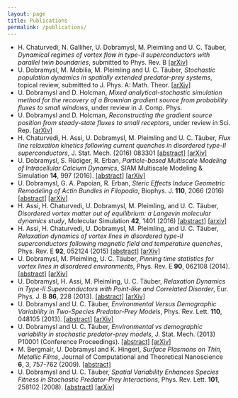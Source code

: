 ```yaml
---
layout: page
title: Publications
permalink: /publications/
---
```


* H. Chaturvedi, N. Galliher, U. Dobramysl, M. Pleimling and U. C. T&auml;uber, *Dynamical regimes of vortex flow in type-II superconductors with parallel twin boundaries*, submitted to Phys. Rev. B [[arXiv]](https://arxiv.org/abs/1710.03679)
* U. Dobramysl, M. Mobilia, M. Pleimling and U. C. T&auml;uber, *Stochastic population dynamics in spatially extended predator-prey systems*, topical review, submitted to J. Phys. A: Math. Theor. [[arXiv]](https://arxiv.org/abs/1708.07055)
* U. Dobramysl and D. Holcman, *Mixed analytical-stochastic simulation method for the recovery of a Brownian gradient source from probability fluxes to small windows*, under review in J. Comp. Phys.
* U. Dobramysl and D. Holcman, *Reconstructing the gradient source position from steady-state fluxes to small receptors*, under review in Sci. Rep. [[arXiv]](https://arxiv.org/abs/1705.02529)
* H. Chaturvedi, H. Assi, U. Dobramysl, M. Pleimling and U. C. T&auml;uber, *Flux line relaxation kinetics following current quenches in disordered type-II superconductors*, J. Stat. Mech. (2016) 083301 [[abstract]](http://dx.doi.org/10.1088/1742-5468/2016/08/083301) [[arXiv]](https://arxiv.org/abs/1606.06100)
* U. Dobramysl, S. R&uuml;diger, R. Erban, *Particle-based Multiscale Modeling of Intracellular Calcium Dynamics*, SIAM Multiscale Modeling &amp; Simulation **14**, 997 (2016). [[abstract]](http://epubs.siam.org/doi/abs/10.1137/15M1015030) [[arXiv]](https://arxiv.org/abs/1504.00146)
* U. Dobramysl, G. A. Papoian, R. Erban, *Steric Effects Induce Geometric Remodeling of Actin Bundles in Filopodia*, Biophys. J. **110**, 2066 (2016) [[abstract]](http://dx.doi.org/10.1016/j.bpj.2016.03.013) [[arXiv]](https://arxiv.org/abs/1605.03119)
* H. Assi, H. Chaturvedi, U. Dobramysl, M. Pleimling, and U. C.
 T&auml;uber, *Disordered vortex matter out of equilibrium: a Langevin molecular dynamics study*, Molecular Simulation **42**, 1401 (2016) [[abstract]](http://dx.doi.org/10.1080/08927022.2015.1119826) [[arxiv]](https://arxiv.org/abs/1509.02227)
* H. Assi, H. Chaturvedi, U. Dobramysl, M. Pleimling, and U. C.
 T&auml;uber, *Relaxation dynamics of vortex lines in disordered type-II superconductors following magnetic field and temperature quenches*, Phys. Rev. E **92**, 052124 (2015) [[abstract]](http://journals.aps.org/pre/abstract/10.1103/PhysRevE.92.052124) [[arXiv]](https://arxiv.org/abs/1505.06240)
* U. Dobramysl, M. Pleimling, U. C. T&auml;uber,
 *Pinning time statistics for vortex lines in
 disordered environments*, Phys. Rev. E **90**, 062108 (2014).
 [[abstract]](http://journals.aps.org/pre/abstract/10.1103/PhysRevE.90.062108)
 [[arXiv]](https://arxiv.org/abs/1405.7261)
* U. Dobramysl, H. Assi, M. Pleimling,
 U. C. T&auml;uber, *Relaxation Dynamics in Type-II
 Superconductors with Point-like and Correlated
 Disorder*, Eur. Phys. J. B **86**, 228
 (2013). [[abstract]](http://dx.doi.org/10.1140/epjb/e2013-31101-x)
 [[arXiv]](https://arxiv.org/abs/1211.6929)
* U. Dobramysl and U. C. T&auml;uber, *Environmental Versus Demographic Variability in Two-Species Predator-Prey Models*, Phys. Rev. Lett. **110**, 048105 (2013). [[abstract]](http://prl.aps.org/abstract/PRL/v110/i4/e048105)
 [[arXiv]](https://arxiv.org/abs/1206.0973)
* U. Dobramysl and U. C. T&auml;uber, *Environmental vs demographic variability in stochastic predator-prey models*, J. Stat. Mech. (2013) P10001 (Conference Proceedings).
 [[abstract]](http://iopscience.iop.org/1742-5468/2013/10/P10001)
 [[arXiv]](https://arxiv.org/abs/1307.4327)
* M. Bergmair, U. Dobramysl and K. Hingerl, *Surface
 Plasmons on Thin, Metallic Films*, Journal of
 Computational and Theoretical
 Nanoscience **6**, 3, 757-762 (2009).
 [[abstract]](http://www.ingentaconnect.com/content/asp/jctn/2009/00000006/00000003/art00047) 
* U. Dobramysl and U. C. T&auml;uber, *Spatial
 Variability Enhances Species Fitness in Stochastic
 Predator-Prey Interactions*,
 Phys. Rev. Lett. **101**, 258102 (2008).
 [[abstract]](http://prl.aps.org/abstract/PRL/v101/i25/e258102)
 [[arXiv]](https://arxiv.org/abs/0804.4127)

